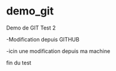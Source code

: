# demo_git
Demo de GIT
Test 2

-Modification depuis GITHUB

-icin une modification depuis ma machine

fin du test
